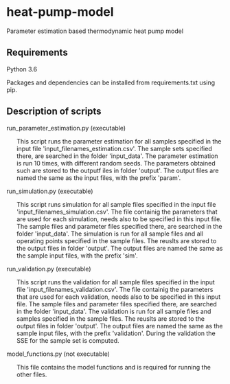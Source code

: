 # heat-pump-model
Parameter estimation based thermodynamic heat pump model

## Requirements

Python 3.6

Packages and dependencies can be installed from requirements.txt using pip.

## Description of scripts

run_parameter_estimation.py (executable)

<ol>This script runs the parameter estimation for all samples specified in the input file 'input_filenames_estimation.csv'.
The sample sets specified there, are searched in the folder 'input_data'.
The parameter estimation is run 10 times, with different random seeds.
The parameters obtained such are stored to the outputf iles in folder 'output'.
The output files are named the same as the input files, with the prefix 'param'.

</ol> run_simulation.py (executable)

<ol>This script runs simulation for all sample files specified in the input file 'input_filenames_simulation.csv'.
The file containig the parameters that are used for each simulation, needs also to be specified in this input file. 
The sample files and parameter files specified there, are searched in the folder 'input_data'.
The simulation is run for all sample files and all operating points specified in the sample files.
The reuslts are stored to the output files in folder 'output'.
The output files are named the same as the sample input files, with the prefix 'sim'.

</ol> run_validation.py (executable)

<ol>This script runs the validation for all sample files specified in the input file 'input_filenames_validation.csv'.
The file containig the parameters that are used for each validation, needs also to be specified in this input file. 
The sample files and parameter files specified there, are searched in the folder 'input_data'.
The validation is run for all sample files and samples specified in the sample files.
The reuslts are stored to the output files in folder 'output'.
The output files are named the same as the sample input files, with the prefix 'validation'.
During the validation the SSE for the sample set is computed.

</ol> model_functions.py (not executable)

<ol>This file contains the model functions and is required for running the other files.
